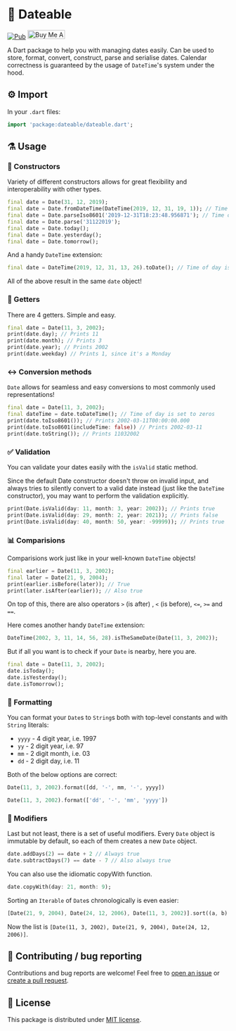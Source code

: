 # 📆 Dateable

[![Pub](https://img.shields.io/pub/v/dateable.svg)](https://pub.dartlang.org/packages/dateable)
<a href="https://www.buymeacoffee.com/jakubkrapiec" target="_blank"><img src="https://cdn.buymeacoffee.com/buttons/default-blue.png" alt="Buy Me A Coffee" height="20"  width="85" style="height: 20px !important;width: 85px !important;"></a>

A Dart package to help you with managing dates easily. Can be used to store, format, convert, construct, parse and serialise dates. Calendar correctness is guaranteed by the usage of `DateTime`'s system under the hood.

## ⚙️ Import

In your `.dart` files:

```dart
import 'package:dateable/dateable.dart';
```

## ⚗️ Usage

### 👷 Constructors

Variety of different constructors allows for great flexibility and interoperability with other types.

```dart
final date = Date(31, 12, 2019);
final date = Date.fromDateTime(DateTime(2019, 12, 31, 19, 1)); // Time of day is truncated
final date = Date.parseIso8601('2019-12-31T18:23:48.956871'); // Time of day is truncated
final date = Date.parse('31122019');
final date = Date.today();
final date = Date.yesterday();
final date = Date.tomorrow();
```

And a handy `DateTime` extension:

```dart
final date = DateTime(2019, 12, 31, 13, 26).toDate(); // Time of day is truncated
```

All of the above result in the same `date` object!

### 📅 Getters

There are 4 getters. Simple and easy.

```dart
final date = Date(11, 3, 2002);
print(date.day); // Prints 11
print(date.month); // Prints 3
print(date.year); // Prints 2002
print(date.weekday) // Prints 1, since it's a Monday
```

### ↔️ Conversion methods

`Date` allows for seamless and easy conversions to most commonly used representations!

```dart
final date = Date(11, 3, 2002);
final dateTime = date.toDateTime(); // Time of day is set to zeros
print(date.toIso8601()); // Prints 2002-03-11T00:00:00.000
print(date.toIso8601(includeTime: false)) // Prints 2002-03-11
print(date.toString()); // Prints 11032002
```

### ✅ Validation

You can validate your dates easily with the `isValid` static method.

Since the default Date constructor doesn't throw on invalid input, and always tries to silently convert to a valid date instead (just like the `DateTime` constructor), you may want to perform the validation explicitly.

```dart
print(Date.isValid(day: 11, month: 3, year: 2002)); // Prints true
print(Date.isValid(day: 29, month: 2, year: 2021)); // Prints false
print(Date.isValid(day: 40, month: 50, year: -99999)); // Prints true
```

### 📊 Comparisions

Comparisions work just like in your well-known `DateTime` objects!

```dart
final earlier = Date(11, 3, 2002);
final later = Date(21, 9, 2004);
print(earlier.isBefore(later)); // True
print(later.isAfter(earlier)); // Also true
```

On top of this, there are also operators `>` (is after) , `<` (is before), `<=`, `>=` and `==`.

Here comes another handy `DateTime` extension:

```dart
DateTime(2002, 3, 11, 14, 56, 28).isTheSameDate(Date(11, 3, 2002));
```

But if all you want is to check if your `Date` is nearby, here you are.

```dart
final date = Date(11, 3, 2002);
date.isToday();
date.isYesterday();
date.isTomorrow();
```

### 📰 Formatting

You can format your `Date`s to `String`s both with top-level constants and with `String` literals:

- `yyyy` - 4 digit year, i.e. 1997
- `yy` - 2 digit year, i.e. 97
- `mm` - 2 digit month, i.e. 03
- `dd` - 2 digit day, i.e. 11

Both of the below options are correct:

```dart
Date(11, 3, 2002).format([dd, '-', mm, '-', yyyy])
```

```dart
Date(11, 3, 2002).format(['dd', '-', 'mm', 'yyyy'])
```

### 🔨 Modifiers

Last but not least, there is a set of useful modifiers. Every `Date` object is immutable by default, so each of them creates a new `Date` object.

```dart
date.addDays(2) == date + 2 // Always true
date.subtractDays(7) == date - 7 // Also always true
```

You can also use the idiomatic copyWith function.

```dart
date.copyWith(day: 21, month: 9);
```

Sorting an `Iterable` of `Date`s chronologically is even easier:

```dart
[Date(21, 9, 2004), Date(24, 12, 2006), Date(11, 3, 2002)].sort((a, b) => a.compareTo(b));
```

Now the list is `[Date(11, 3, 2002), Date(21, 9, 2004), Date(24, 12, 2006)]`.

## 🐛 Contributing / bug reporting

Contributions and bug reports are welcome! Feel free to [open an issue](https://github.com/SugaR256/dateable/issues) or [create a pull request](https://github.com/SugaR256/dateable/pulls).

## 📖 License

This package is distributed under [MIT license](https://github.com/SugaR256/dateable/blob/master/LICENSE).
